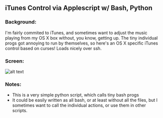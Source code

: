 ## iTunes Control via Applescript w/ Bash, Python

### Background:
I'm fairly commited to iTunes, and sometimes want to adjust the music playing from my OS X box without, you know, getting up.  The tiny individual progs got annoying to run by themselves, so here's an OS X specific iTunes control based on curses!  Loads nicely over ssh.

### Screen:
![alt text](https://m7c1.com/resources/tunes_control.png "Tunes Control OS X")

### Notes:
* This is a very simple python script, which calls tiny bash progs
* It could be easily written as all bash, or at least without all the files, but I sometimes want to call the individual actions, or use them in other scripts.

